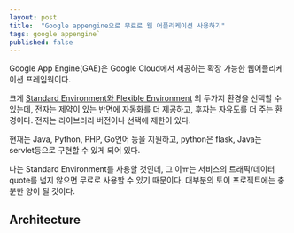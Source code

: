 ```yaml
---
layout: post
title:  "Google appengine으로 무료로 웹 어플리케이션 사용하기"
tags: google appengine`
published: false
---
```


Google App Engine(GAE)은 Google Cloud에서 제공하는 확장 가능한 웹어플리케이션 프레임웍이다. 

크게 [Standard Environment와 Flexible Environment](https://cloud.google.com/appengine/docs) 의 두가지 환경을 선택할 수 있는데, 전자는 제약이 있는 반면에 자동화를 더 제공하고, 후자는 자유도를 더 주는 환경이다. 전자는 라이브러리 버전이나 선택에 제한이 있다. 

현재는 Java, Python, PHP, Go언어 등을 지원하고, python은 flask, Java는 servlet등으로 구현할 수 있게 되어 있다. 

나는 Standard Environment를 사용할 것인데, 그 이ㅠ는 서비스의 트래픽/데이터 quote를 넘지 않으면 무료로 사용할 수 있기 때문이다. 대부분의 토이 프로젝트에는 충분한 양이 될 것이다.

## Architecture




